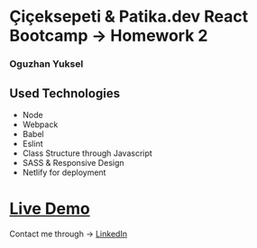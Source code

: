 # Çiçeksepeti & Patika.dev React Bootcamp -> Homework 2
### Oguzhan Yuksel

## Used Technologies

- Node
- Webpack
- Babel
- Eslint
- Class Structure through Javascript
- SASS & Responsive Design
- Netlify for deployment

# [Live Demo](https://pedantic-lumiere-d5703c.netlify.app/)

Contact me through -> [LinkedIn](in.com/in/developeroguzyuksel/)
